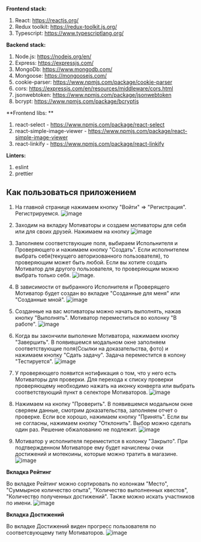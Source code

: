 **Frontend stack:**

1. React: https://reactjs.org/
2. Redux toolkit: https://redux-toolkit.js.org/
3. Typescript: https://www.typescriptlang.org/

**Backend stack:** 

1. Node.js: https://nodejs.org/en/
2. Express: https://expressjs.com/
3. MongoDb: https://www.mongodb.com/
4. Mongoose: https://mongoosejs.com/
5. cookie-parser: https://www.npmjs.com/package/cookie-parser
6. cors: https://expressjs.com/en/resources/middleware/cors.html
7. jsonwebtoken: https://www.npmjs.com/package/jsonwebtoken
8. bcrypt: https://www.npmjs.com/package/bcryptjs

**Frontend libs: **

1. react-select - https://www.npmjs.com/package/react-select
2. react-simple-image-viewer - https://www.npmjs.com/package/react-simple-image-viewer
3. react-linkify - https://www.npmjs.com/package/react-linkify

**Linters:**

1. eslint
2. prettier


## Как пользоваться приложением

1. На главной странице нажимаем кнопку "Войти" => "Регистрация". Регистрируемся.
![image](https://user-images.githubusercontent.com/75478739/221410539-77892ed5-d34e-468d-9122-942ec4c98a60.png)

2. Заходим на вкладку Мотиваторы и создаем мотиваторы для себя или для своих друзей. Нажимаем на кнопку
![image](https://user-images.githubusercontent.com/75478739/221410611-4763c77a-eb85-4bb5-ab9e-5d9c20e16f60.png)

3. Заполняем соответствующие поля, выбираем Испольнителя и Проверяющего и нажимаем кнопку "Создать". Если исполнителем выбрать себя(текущего авторизованного пользователя), то проверяющим может быть любой. Если вы хотите создать Мотиватор для другого пользователя, то проверяющим можно выбрать только себя.
![image](https://user-images.githubusercontent.com/75478739/221410797-3e98c3ba-b31c-45fd-bbc2-70c980b13405.png).

4. В зависимости от выбранного Исполнителя и Проверящего Мотиватор будет создан во вкладке "Созданные для меня" или "Созданные мной".
![image](https://user-images.githubusercontent.com/75478739/221411036-38b8de1a-d6f9-4b34-9bc8-f83346a07952.png)

5. Созданные на вас мотиваторы можно начать выполнять, нажав кнопку "Выполнять". Мотиватор переместиться во колонку "В работе".
![image](https://user-images.githubusercontent.com/75478739/221411097-f92e515f-3ed0-4fe8-8268-7e2c439fb9ee.png)

6. Когда вы закончили выполение Мотиватора, нажимаем кнопку "Завершить". В появившемся модальном окне заполняем соответствующие поля(Ссылки на доказательства, фото) и нажимаем кнопку "Сдать задачу". Задача переместится в колону "Тестируется".
![image](https://user-images.githubusercontent.com/75478739/221411313-189b9f37-a179-4847-892e-6d210263c03f.png)

7. У проверяющего появится нотификация о том, что у него есть Мотиваторы для проверки. Для перехода к списку проверки проверяющему необходимо нажать на иконку конверта или выбрать соответствующий пункт в селекторе Мотиваторов.
![image](https://user-images.githubusercontent.com/75478739/221411683-c68545ac-bb77-40ef-b40f-7dd7c65649d5.png)

8. Нажимаем на кнопку "Проверить". В появившемся модальном окне сверяем данные, смотрим доказательства, заполняем отчет о проверке. Если все хорошо, нажимаем кнопку "Принять". Если вы не согласны, нажимаем кнопку "Отклонить". Выбор можно сделать один раз. Решение обжалованию не подлежит.
![image](https://user-images.githubusercontent.com/75478739/221411968-9904a0a5-5105-4cb3-ae26-8e9d7a1fd2dd.png)

9. Мотиватор у исполнителя переместится в колонку "Закрыто". При подтвержденном Мотиваторе ему будет начислены очки достижений и мотекоины, которые можно тратить в магазине.
![image](https://user-images.githubusercontent.com/75478739/221412174-c670d932-b045-4b21-a514-ff1aad09cec2.png)

**Вкладка Рейтинг**

Во вкладке Рейтинг можно сортировать по колонкам "Место", "Суммырное количество опыта", "Количество выполненных квестов", "Количество полученных достижений".
Также можно искать участников по имени.
![image](https://user-images.githubusercontent.com/75478739/221412264-9b214db2-0c75-4d05-8f2f-459ac6f8dccb.png)


**Вкладка Достижений**

Во вкладке Достижений виден прогресс пользователя по соответсвующему типу Мотиваторов.
![image](https://user-images.githubusercontent.com/75478739/221412730-8efd8158-5f91-4abb-8bc1-212e758f93bf.png)
